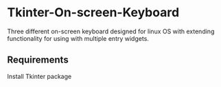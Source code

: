 # Tkinter-On-screen-Keyboard
Three different on-screen keyboard designed for linux OS with extending functionality for using with multiple entry widgets.

## Requirements
Install Tkinter package
